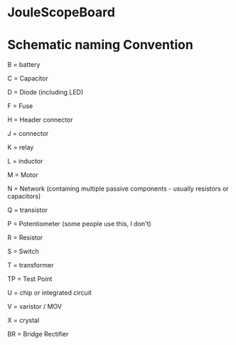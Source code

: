 # JouleScopeBoard

# Schematic naming Convention

B = battery

C = Capacitor

D = Diode (including LED)

F = Fuse

H = Header connector

J = connector

K = relay

L = inductor

M = Motor

N = Network (containing multiple passive components - usually resistors or capacitors)

Q = transistor

P = Potentiometer (some people use this, I don't)

R = Resistor

S = Switch

T = transformer

TP = Test Point

U = chip or integrated circuit

V = varistor / MOV

X = crystal

BR = Bridge Rectifier